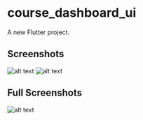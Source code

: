 # course_dashboard_ui

A new Flutter project.

## Screenshots

![alt text](https://i.imgur.com/4uP4ED4.png)
![alt text](https://i.imgur.com/YTiPUEG.png)

## Full Screenshots

![alt text](https://i.imgur.com/yyu7zxM.png)
